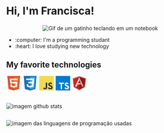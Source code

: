<h1>Hi, I'm Francisca!</h1>
<section align="center">
    <img align="center" src="https://pa1.narvii.com/6580/8098c6e9207376889eeb0532d9f5a0723c4d73f5_hq.gif" alt="Gif de um gatinho teclando em um notebook">
<section>
<ul align="left">
    <li>:computer: I'm a programming studant</li>
    <li>:heart: I love studying new technology</li>
</ul>
<h2 align="left">My favorite technologies</h2>
<section align="left">
    <img width="40px" heigth="30px" src="https://raw.githubusercontent.com/devicons/devicon/master/icons/html5/html5-original.svg" alt="icone do html5">
    <img width="40px" heigth="30px" src="https://raw.githubusercontent.com/devicons/devicon/master/icons/css3/css3-original.svg" alt="icone do css3">
    <img width="40px" heigth="30px" src="https://raw.githubusercontent.com/devicons/devicon/master/icons/javascript/javascript-original.svg" alt="icone do javascript">
    <img width="40px" heigth="30px" src="https://raw.githubusercontent.com/devicons/devicon/master/icons/typescript/typescript-original.svg" alt="icone do typescript">
    <img width="40px" heigth="30px" src="https://raw.githubusercontent.com/devicons/devicon/master/icons/angularjs/angularjs-original.svg" alt="icone do angularjs">
<section>
    
##
<section>
    <img src="https://github-readme-stats.vercel.app/api?username=fransanalves&show_icons=true&include_all_commits=true&count_private=true" alt="imagem github stats"/>
<section>
 
##
<section>
    <img src="https://github-readme-stats.vercel.app/api/top-langs/?username=fransanalves&layout=compact&langs_count=16" alt="imagem das linguagens de programação usadas"/>
<section>

